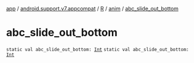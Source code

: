[app](../../../index.md) / [android.support.v7.appcompat](../../index.md) / [R](../index.md) / [anim](index.md) / [abc_slide_out_bottom](./abc_slide_out_bottom.md)

# abc_slide_out_bottom

`static val abc_slide_out_bottom: `[`Int`](https://kotlinlang.org/api/latest/jvm/stdlib/kotlin/-int/index.html)
`static val abc_slide_out_bottom: `[`Int`](https://kotlinlang.org/api/latest/jvm/stdlib/kotlin/-int/index.html)